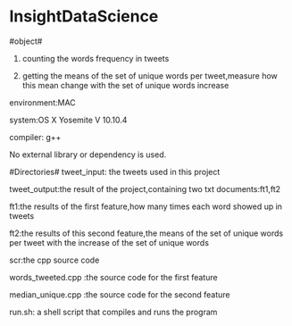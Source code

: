 # InsightDataScience

#object#

1. counting the words frequency in tweets

2. getting the means of the set of unique words per tweet,measure how this mean change with the set of unique words increase

environment:MAC

system:OS X Yosemite V 10.10.4

compiler: g++

No external library or dependency is used.

#Directories#
tweet_input: the tweets used in this project

tweet_output:the result of the project,containing two txt documents:ft1,ft2

ft1:the results of the first feature,how many times each word showed up in tweets

ft2:the results of this second feature,the means of the set of unique words per tweet with the increase of the set of unique words

scr:the cpp source code

words_tweeted.cpp :the source code for the first feature

median_unique.cpp :the source code for the second feature

run.sh: a shell script that compiles and runs the program
